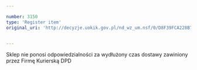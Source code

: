```yaml
---

number: 3150
type: 'Register item'
original_uri: 'http://decyzje.uokik.gov.pl/nd_wz_um.nsf/0/D8F39FCA228B7E0EC12579F800477D9E?OpenDocument'


---
```


Sklep nie ponosi odpowiedzialności za wydłużony czas dostawy zawiniony przez Firmę Kurierską DPD
